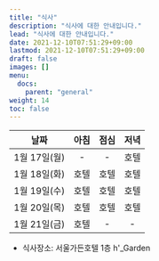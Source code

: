 ```yaml
---
title: "식사"
description: "식사에 대한 안내입니다."
lead: "식사에 대한 안내입니다."
date: 2021-12-10T07:51:29+09:00
lastmod: 2021-12-10T07:51:29+09:00
draft: false
images: []
menu: 
  docs:
    parent: "general"
weight: 14
toc: false
---
```


| 날짜 | 아침 | 점심  | 저녁 |
|:---:|:---:|:---:|:---:|
|1월 17일(월)|-|-|호텔|
|1월 18일(화)|호텔|호텔|호텔|
|1월 19일(수)|호텔|호텔|호텔|
|1월 20일(목)|호텔|호텔|호텔|
|1월 21일(금)|호텔|-|-|

* 식사장소: 서울가든호텔 1층 h'_Garden